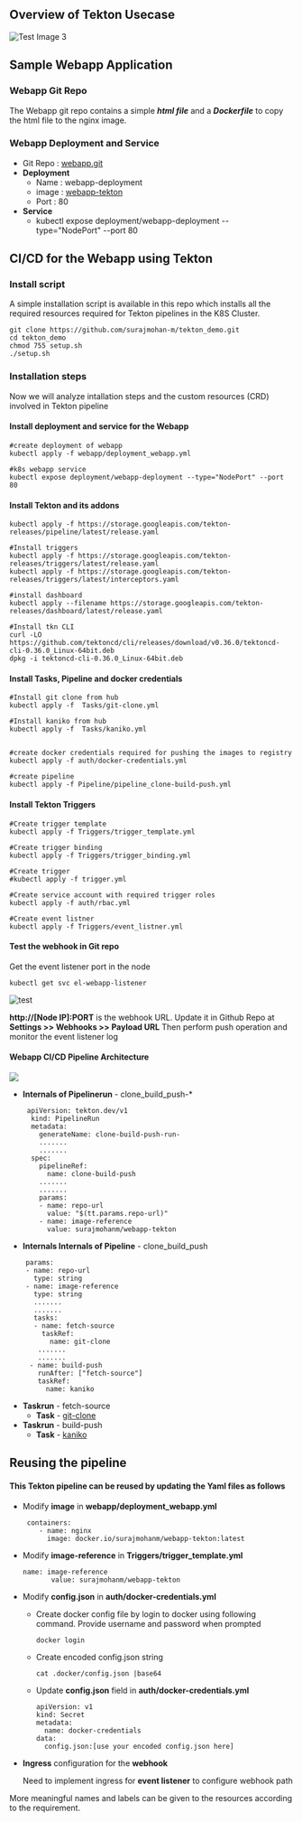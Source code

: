 

## Overview of Tekton Usecase

![Test Image 3](tekton_demo_overview_1.png)

## Sample Webapp Application

### Webapp Git Repo

The Webapp git repo contains a simple ***html file*** and a ***Dockerfile*** to copy the html file to the nginx image.

### Webapp Deployment and Service
* Git Repo : [webapp.git](https://github.com/surajmohan-m/webapp.git)
* **Deployment**
  * Name : webapp-deployment
  * image : [webapp-tekton](https://hub.docker.com/r/surajmohanm/webapp-tekton/tags)
  * Port : 80
* **Service**
  * kubectl expose deployment/webapp-deployment --type="NodePort" --port 80

## CI/CD for the Webapp using Tekton

### Install script
A simple installation script is available in this repo which installs all the required resources required for Tekton pipelines in the K8S Cluster.
```
git clone https://github.com/surajmohan-m/tekton_demo.git
cd tekton_demo
chmod 755 setup.sh
./setup.sh
```
### Installation steps
Now we will analyze intallation steps and the custom resources (CRD) involved in Tekton pipeline
#### Install deployment and service for the Webapp

```
#create deployment of webapp
kubectl apply -f webapp/deployment_webapp.yml

#k8s webapp service
kubectl expose deployment/webapp-deployment --type="NodePort" --port 80
```

#### Install Tekton and its addons
```
kubectl apply -f https://storage.googleapis.com/tekton-releases/pipeline/latest/release.yaml

#Install triggers
kubectl apply -f https://storage.googleapis.com/tekton-releases/triggers/latest/release.yaml
kubectl apply -f https://storage.googleapis.com/tekton-releases/triggers/latest/interceptors.yaml

#install dashboard
kubectl apply --filename https://storage.googleapis.com/tekton-releases/dashboard/latest/release.yaml

#Install tkn CLI
curl -LO https://github.com/tektoncd/cli/releases/download/v0.36.0/tektoncd-cli-0.36.0_Linux-64bit.deb
dpkg -i tektoncd-cli-0.36.0_Linux-64bit.deb
```
#### Install Tasks, Pipeline and docker credentials 

```
#Install git clone from hub
kubectl apply -f  Tasks/git-clone.yml

#Install kaniko from hub
kubectl apply -f  Tasks/kaniko.yml


#create docker credentials required for pushing the images to registry
kubectl apply -f auth/docker-credentials.yml

#create pipeline
kubectl apply -f Pipeline/pipeline_clone-build-push.yml
```

#### Install Tekton Triggers
```
#Create trigger template
kubectl apply -f Triggers/trigger_template.yml

#Create trigger binding
kubectl apply -f Triggers/trigger_binding.yml

#Create trigger
#kubectl apply -f trigger.yml

#Create service account with required trigger roles
kubectl apply -f auth/rbac.yml

#Create event listner
kubectl apply -f Triggers/event_listner.yml
```

#### Test the webhook in Git repo
Get the event listener port in the node
```
kubectl get svc el-webapp-listener
```
![test](event_listener_port.png)

 **http://[Node IP]:PORT** is the webhook URL. Update it in Github Repo at **Settings >> Webhooks >>  Payload URL**
Then perform push operation and monitor the event listener log
#### Webapp CI/CD Pipeline Architecture

![](assets/tekton_demo_pipeline_structure_4.png)


*  **Internals of Pipelinerun** - clone_build_push-*
    ```
     apiVersion: tekton.dev/v1
      kind: PipelineRun
      metadata:
        generateName: clone-build-push-run-
        .......
        .......
      spec:
        pipelineRef:
          name: clone-build-push
        .......
        .......
        params:
        - name: repo-url
          value: "$(tt.params.repo-url)"
        - name: image-reference
          value: surajmohanm/webapp-tekton
    ```
  *  **Internals Internals of Pipeline** - clone_build_push

 ```
     params:
     - name: repo-url
       type: string
     - name: image-reference
       type: string
       .......
       .......
       tasks:
       - name: fetch-source
         taskRef:
           name: git-clone
        .......
        .......
      - name: build-push
        runAfter: ["fetch-source"]
        taskRef:
          name: kaniko
 ```
 * **Taskrun** - fetch-source
    * **Task** - [git-clone](https://hub.tekton.dev/tekton/task/git-clone)
  * **Taskrun** - build-push
    * **Task** - [kaniko](https://hub.tekton.dev/tekton/task/kaniko)


## Reusing the pipeline

#### This Tekton pipeline can be reused by updating the Yaml files as follows
* Modify  **image** in **webapp/deployment_webapp.yml**
  ```
   containers:
      - name: nginx
        image: docker.io/surajmohanm/webapp-tekton:latest
  ```
* Modify **image-reference** in **Triggers/trigger_template.yml**
   ```
   name: image-reference
          value: surajmohanm/webapp-tekton
   ```
* Modify **config.json** in **auth/docker-credentials.yml**
  * Create docker config file by login to docker using following command. Provide username and password when prompted
    ```
    docker login
    ```
  * Create encoded config.json string
    ```
    cat .docker/config.json |base64
    ```
  * Update **config.json** field in **auth/docker-credentials.yml**
    ```
    apiVersion: v1
    kind: Secret
    metadata:
      name: docker-credentials
    data:
      config.json:[use your encoded config.json here]
    ```
 * **Ingress** configuration for the **webhook**
   
   Need to implement ingress for **event listener** to configure webhook path

  More meaningful names and labels can be given to the resources according to the requirement.
